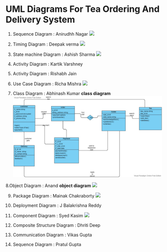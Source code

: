 # UML Diagrams For Tea Ordering And Delivery System

1. Sequence Diagram : Anirudhh Nagar
![](https://github.com/RichaMishra-iitd/Embedded_systems_assignments/blob/main/Diagrams/Chai_Wai_Sequence_diagram_Aniruddh_Nagar.png)


2. Timing Diagram : Deepak verma
![](https://github.com/RichaMishra-iitd/Embedded_systems_assignments/blob/main/Diagrams/Timing_diagram.png)

3. State machine Diagram : Ashish Sharma
![](https://github.com/RichaMishra-iitd/Embedded_systems_assignments/blob/main/Diagrams/StateDiagram.png)

4. Activity Diagram : Kartik Varshney
5. Activity Diagram : Rishabh Jain

6. Use Case Diagram  : Richa Mishra
![](https://github.com/RichaMishra-iitd/Embedded_systems_assignments/blob/main/Diagrams/Use%20Case%20Diagram_Richa_Mishra_EEY217519.jpg)

7. Class Diagram  : Abhinash Kumar
 **class diagram**
![](https://github.com/TheoreticalPhy/embedded-sytem/blob/main/class%20diagram.jpg)

8.Object Diagram : Anand
**object diagram**
![](https://github.com/RichaMishra-iitd/Embedded_systems_assignments/blob/main/Diagrams/chaiwai-objdiagram.png)

9.  Package Diagram : Mainak Chakraborty
![](https://github.com/RichaMishra-iitd/Embedded_systems_assignments/blob/main/Diagrams/package_diagram.PNG)

10. Deployment Diagram : J Balakrishna Reddy

11. Component Diagram :  Syed Kasim
![](https://github.com/RichaMishra-iitd/Embedded_systems_assignments/blob/main/Diagrams/Syed_Kasim_component_diagram.JPG)
12. Composite Structure Diagram : Dhriti Deep
13. Communication Diagram : Vikas Gupta
14. Sequence Diagram : Pratul Gupta



